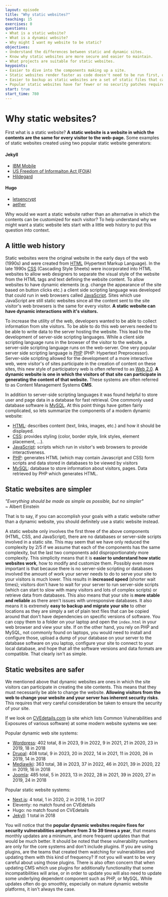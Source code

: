 ```yaml
---
layout: episode
title: "Why static websites?"
teaching: 15
exercises: 0
questions:
- What is a static website?
- What is a dynamic website?
- Why might I want my website to be static?
objectives:
- Understand the differences between static and dynamic sites.
- Know why static websites are more secure and easier to maintain.
- What projects are suitable for static websites.
keypoints:
- Easier to dive into the components making up a site.
- Static websites render faster as code doesn't need to be run first, databases don't need to be queered.
- Easier to backup as static websites are a set of static files that can just be copied.
- Popular static websites have far fewer or no security patches required as compared to dynamic sites.
start: true
start_time: 780
---
```


# Why static websites?

First what is a static website? **A static website is a website in which the contents are the same for every visitor to the web-page.** Some examples of static websites created using two popular static website generators:

#### Jekyll
* [IBM Mobile](https://mobilefirstplatform.ibmcloud.com/)
* [US Freedom of Informaiton Act (FOIA)](https://www.foia.gov/)
* [Hildegard](https://hildegard-1877bibliography.ca/)

#### Hugo
* [letsencrypt](https://letsencrypt.org/)
* [aether](https://getaether.net/)

Why would we want a static website rather than an alternative in which the contents can be customized for each visitor? To help understand why we might want a static website lets start with a little web history to put this question into context.

## A little web history
Static websites were the original website in the early days of the web (1990s) and were created from [HTML](https://en.wikipedia.org/wiki/HTML) (Hypertext Markup Language). In the late 1990s [CSS](https://en.wikipedia.org/wiki/CSS) (Cascading Style Sheets) were incorporated into HTML websites to allow web designers to separate the visual style of the website from the HTML tags and text defining the website content. To allow websites to have dynamic elements (e.g. change the appearance of the site based on button clicks etc.) a client side scripting language was developed that could run in web browsers called [JavaScript](https://en.wikipedia.org/wiki/JavaScript). Sites which use JavaScript are still static websites since all the content sent to the site visitor's web browsers is the same for every visitor. **A static website can have dynamic interactions with it's visitors.**

To increase the utility of the web, developers wanted to be able to collect information from site visitors. To be able to do this web servers needed to be able to write data to the server hosting the website. This lead to the development of server-side scripting languages. While a client side scripting language runs in the browser of the visitor to the website, a server-side scripting language runs on the web-server. One very popular server side scripting language is [PHP](https://en.wikipedia.org/wiki/PHP) (PHP: Hypertext Preprocessor). Server-side scripting allowed for the development of a more interactive web, were visitor's of sites participate in the creation of content on these sites, this new style of participatory web is often referred to as [Web 2.0](https://en.wikipedia.org/wiki/Web_2.0). **A dynamic website is one in which the visitors of that site can participate in generating the content of that website.** These systems are often referred to as Content Management Systems **CMS**.

In addition to server-side scripting languages it was found helpful to store user and page data in a database for fast retrieval. One commonly used database software is [MySQL](https://en.wikipedia.org/wiki/MySQL). At this point things have gotten fairly complicated, so lets summarize the components of a modern dynamic website:

* [HTML](https://en.wikipedia.org/wiki/HTML): describes content (text, links, images, etc.) and how it should be displayed.
* [CSS](https://en.wikipedia.org/wiki/CSS): provides styling (color, border style, link styles, element placement, ...).
* [JavaScript](https://en.wikipedia.org/wiki/JavaScript): scripts which run in visitor's web browsers to provide interactiveness.
* [PHP](https://en.wikipedia.org/wiki/PHP): generates HTML (which may contain Javascript and CSS) form scripts and data stored in databases to be viewed by visitors
* [MySQL](https://en.wikipedia.org/wiki/MySQL): database to store information about visitors, pages. Data retrieved by PHP which generates HTML.

## Static websites are simpler
*"Everything should be made as simple as possible, but no simpler"*<br/>
~ Albert Einstein

That is to say, if you can accomplish your goals with a static website rather than a dynamic website, you should definitely use a static website instead.

A static website only involves the first three of the above components (HTML, CSS, and JavaScript), there are no databases or server-side scripts involved in a static site. This may seem that we have only reduced the complexity by 2/5 if we assume that each of the components has the same complexity, but the last two components add disproportionately more complexity. This simplicity means that it is **easier to understand how static websites work**, how to modify and customize them. Possibly even more important is that because there is no server-side scripting or databases involved the amount of work your server needs to do to serve your site to your visitors is much lower. This results in **increased speed** (shorter wait times); visitors don't have to wait for your server to run server-side scripts (which can start to slow with many visitors and lots of complex scripts) or retrieve data from databases. This also means that your site is **more stable and reliable** as there aren't issues with unresponsive databases. It also means it is extremely **easy to backup and migrate your site** to other locations as they are simply a set of plain text files that can be copied around that don't have dependencies on specific versions of software. You can copy them to a folder on your laptop and open the <code>index.html</code> in your web browser and view your site. If on the other hand, you rely on PHP and MySQL, not commonly found on laptops, you would need to install and configure those, upload a dump of your database on your server to the database software on you laptop, configure your site to connect to your local database, and hope that all the software versions and data formats are compatible. That clearly isn't as simple.

## Static websites are safer

We mentioned above that dynamic websites are ones in which the site visitors can participate in creating the site contents. This means that they must necessarily be able to change the website. **Allowing visitors from the web to change your website and your server has inherent security risks**. This requires that very careful consideration be taken to ensure the security of your site.

If we look on [CVEdetails.com](https://www.cvedetails.com) (a site which lists Common Vulnerabilities and Exposures of various software) at some modern website systems we see:

Popular dynamic web site systems:
* [Wordpress](https://www.cvedetails.com/vendor/2337/Wordpress.html): 402 total, 8 in 2023, 9 in 2022, 9 in 2021, 21 in 2020, 23 in 2019, 18 in 2018
* [Drupal](https://www.cvedetails.com/vendor/1367/Drupal.html): 408 total, 9 in 2023, 20 in 2022, 14 in 2021, 11 in 2020, 26 in 2019, 14 in 2018
* [Mediawiki](https://www.cvedetails.com/vendor/2360/Mediawiki.html): 363 total, 38 in 2023, 37 in 2022, 46 in 2021, 39 in 2020, 22 in 2019, 16 in 2018
* [Joomla](https://www.cvedetails.com/vendor/3496/Joomla.html): 485 total, 5 in 2023, 13 in 2022, 28 in 2021, 39 in 2020, 27 in 2019, 24 in 2018

Popular static website systems:
* [Next.js](https://www.cvedetails.com/product/43198/Zeit-Next.js.html?vendor_id=17577): 4 total, 1 in 2020, 2 in 2018, 1 in 2017
* Eleventy: no match found on CVEdetails
* Hugo: no match found on CVEdetails
* [Jekyll](https://www.cvedetails.com/vulnerability-list/vendor_id-19524/product_id-51408/Jekyllrb-Jekyll.html): 1 total in 2018


You will notice that the **popular dynamic websites require fixes for security vulnerabilities anywhere from 3 to 39 times a year**, that means monthly updates are a minimum, and more frequent updates than that would be much better. It should be noted that these vulnerability numbers are only for the core systems and don't include plugins. If you are using plugins, are the teams that created them watching for vulnerabilities and updating them with this kind of frequency? If not you will want to be very careful about using those plugins. There is also often concern that when updating CMS which use plugins for additionally functionality that some incompatibilities will arise, or in order to update you will also need to update some underlying dependent component such as PHP, or MySQL. While updates often do go smoothly, especially on mature dynamic website platforms, it isn't always the case.
